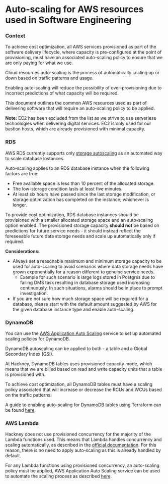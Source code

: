 # Auto-scaling for AWS resources used in Software Engineering

### Context

To achieve cost optimization, all AWS services provisioned as part of the software delivery lifecycle, where capacity is pre-configured at the point of provisioning, must have an associated auto-scaling policy to ensure that we are only paying for what we use.

Cloud resources auto-scaling is the process of automatically scaling up or down based on traffic patterns and usage.

Enabling auto-scaling will reduce the possibility of over-provisioning due to incorrect predictions of what capacity will be required.

This document outlines the common AWS resources used as part of delivering software that will require an auto-scaling policy to be applied.

**Note:** EC2 has been excluded from the list as we strive to use serverless technologies when delivering digital services. EC2 is only used for our bastion hosts, which are already provisioned with minimal capacity.

### RDS

AWS RDS currently supports only [storage autoscaling](https://docs.aws.amazon.com/AmazonRDS/latest/UserGuide/USER_PIOPS.StorageTypes.html#USER_PIOPS.Autoscaling) as an automated way to scale database instances.

Auto-scaling applies to an RDS database instance when the following factors are true:
- Free available space is less than 10 percent of the allocated storage.
- The low-storage condition lasts at least five minutes.
- At least six hours have passed since the last storage modification, or storage optimization has completed on the instance, whichever is longer.

To provide cost optimization, RDS database instances should be provisioned with a smaller allocated storage space and an auto-scaling option enabled. The provisioned storage capacity **should not** be based on predictions for future service needs - it should instead reflect the foreseeable future data storage needs and scale up automatically only if required.


**Considerations:**
- Always set a reasonable maximum and minimum storage capacity to be used for auto-scaling to avoid scenarios where data storage needs have grown exponentially for a reason different to genuine service needs.
    - Example for such scenario is large logs stored in Postgres due to failing DMS task resulting in database storage used increasing continuously. In such situations, alarms should be in place to prompt investigation.
- If you are not sure how much storage space will be required for a database, please start with the default amount suggested by AWS for the given database instance type and enable auto-scaling.

### DynamoDB
You can use the [AWS Application Auto Scaling](https://docs.aws.amazon.com/autoscaling/application/userguide/what-is-application-auto-scaling.html) service to set up automated scaling policies for DynamoDB.

DynamoDB autoscaling can be applied to both -  a table and a Global Secondary Index (GSI).

At Hackney, DynamoDB tables uses provisioned capacity mode, which means that we are billed based on read and write capacity units that a table is provisioned with.

To achieve cost optimization, all DynamoDB tables must have a scaling policy associated that will increase or decrease the RCUs and WCUs based on the traffic patterns.

A guide to enabling auto-scaling for DynamoDB tables using Terraform can be found [here](https://registry.terraform.io/providers/hashicorp/aws/latest/docs/resources/appautoscaling_policy).

### AWS Lambda
Hackney does not use provisioned concurrency for the majority of the Lambda functions used. This means that Lambda handles concurrency and scaling automatically, as described in the [official documentation](https://docs.aws.amazon.com/lambda/latest/dg/invocation-scaling.html). For this reason, there is no need to apply auto-scaling as this is already handled by default.

For any Lambda functions using provisioned concurrency, an auto-scaling policy must be applied, AWS Application Auto Scaling service can be used to automate the scaling process as described [here](https://docs.aws.amazon.com/autoscaling/application/userguide/services-that-can-integrate-lambda.html).





